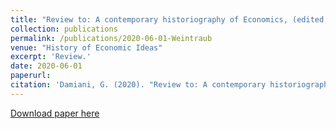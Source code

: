 ```yaml
---
title: "Review to: A contemporary historiography of Economics, (edited by T.Düppe and E.Roy Weintraub)"
collection: publications
permalink: /publications/2020-06-01-Weintraub
venue: "History of Economic Ideas"
excerpt: 'Review.'
date: 2020-06-01
paperurl:
citation: 'Damiani, G. (2020). "Review to: A contemporary historiography of Economics" <i>History of Economic Ideas</i>. 28(2).'
---
```


[Download paper here](http://gianludam.github.io/files/WeintraubReview.pdf)
